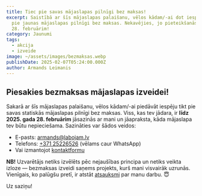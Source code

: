 ```yaml
---
title: Tiec pie savas mājaslapas pilnīgi bez maksas!
excerpt: Saistībā ar šīs mājaslapas palaišanu, vēlos kādam/-ai dot iespēju tikt
  pie jaunas mājaslapas pilnīgi bez maksas. Nekavējies, jo pieteikšanās ir līdz
  28. februārim!
category: Jaunumi
tags:
  - akcija
  - izveide
image: ~/assets/images/bezmaksas.webp
publishDate: 2025-02-07T05:24:00.000Z
author: Armands Leimanis
---
```

## Piesakies bezmaksas mājaslapas izveidei!

Sakarā ar šīs mājaslapas palaišanu, vēlos kādam/-ai piedāvāt iespēju tikt pie savas statiskās mājaslapas pilnīgi bez maksas. Viss, kas tev jādara, ir **līdz 2025. gada 28. februārim** jāsazinās ar mani un jāapraksta, kāda mājaslapa tev būtu nepieciešama. Sazināties var šādos veidos: 

* E-pasts: [armands@labojam.lv](mailto:armands@labojam.lv) 
* Telefons: [+371 25226526](tel:+37125226526) (vēlams caur WhatsApp)
* Vai izmantojot [kontaktformu](/contact)[](/contact)[](tel:+37125226526)

**NB!** Uzvarētājs netiks izvēlēts pēc nejaušības principa un netiks veikta izloze — bezmaksas izveidi saņems projekts, kurš mani visvairāk uzrunās. Vienīgais, ko palūgšu pretī, ir atstāt [atsauksmi](/#reviews) par manu darbu. 😇

Uz saziņu!
